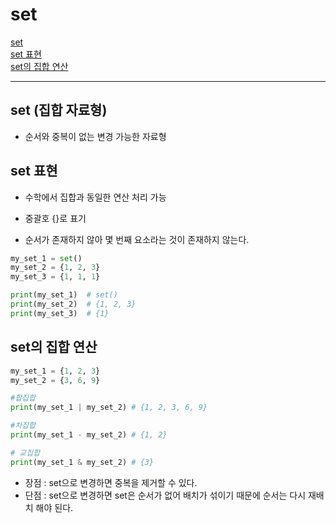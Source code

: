 # set

[set](#set-집합-자료형)   
[set 표현](#set-표현)   
[set의 집합 연산](#set의-집합-연산)   


---

## set (집합 자료형)
- 순서와 중복이 없는 변경 가능한 자료형

## set 표현
- 수학에서 집합과 동일한 연산 처리 가능

- 중괄호 {}로 표기

- 순서가 존재하지 않아 몇 번째 요소라는 것이 존재하지 않는다.

```python
my_set_1 = set()
my_set_2 = {1, 2, 3}
my_set_3 = {1, 1, 1}

print(my_set_1)  # set()
print(my_set_2)  # {1, 2, 3}
print(my_set_3)  # {1}
```

## set의 집합 연산

```python
my_set_1 = {1, 2, 3}
my_set_2 = {3, 6, 9}

#합집합
print(my_set_1 | my_set_2) # {1, 2, 3, 6, 9}

#차집합
print(my_set_1 - my_set_2) # {1, 2}

# 교집합
print(my_set_1 & my_set_2) # {3}
```

- 장점 : set으로 변경하면 중복을 제거할 수 있다.
- 단점 : set으로 변경하면 set은 순서가 없어 배치가 섞이기 때문에 순서는 다시 재배치 해야 된다.